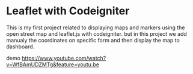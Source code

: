 # Leaflet with Codeigniter

This is my first project related to displaying maps and markers using the open street map and leaflet.js with codeigniter.
but in this project we add manualy the coordinates on specific form and then display the map to dashboard.

demo https://www.youtube.com/watch?v=WfBAmUDZMTg&feature=youtu.be

